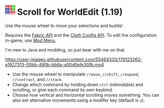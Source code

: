 # ![](src/main/resources/assets/scroll-for-worldedit/icon.png) Scroll for WorldEdit (1.19)

Use the mouse wheel to move your selections and builds!

Requires the [Fabric API](https://modrinth.com/mod/fabric-api/) and the [Cloth Config API](https://modrinth.com/mod/cloth-config). To edit the configuration in-game, use [Mod Menu](https://modrinth.com/mod/modmenu).

I'm new to Java and modding, so just bear with me on that.

https://user-images.githubusercontent.com/55464333/179123262-e1927313-00bb-490b-bb6a-a00d0efe30fb.mp4

- Use the mouse wheel to manipulate `//move`, `//shift`, `//expand`, `//contract`, and `//stack`.
- Change which command by holding down `ctrl` (rebindable) and scrolling, or give each command its own keybind.
- Choose how vertical and horizontal scrolling moves something. You can also set alternative movements using a modifer key (default is `z`).

